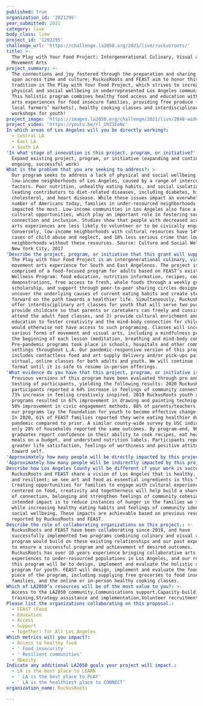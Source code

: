```yaml
---
published: true
organization_id: '2021295'
year_submitted: 2021
category: live
body_class: lime
project_id: '1202295'
challenge_url: 'https://challenge.la2050.org/2021/live/ruckusroots/'
title: >-
  The Play with Your Food Project: Intergenerational Culinary, Visual and
  Movement Arts
project_summary: >-
  The connections and joy fostered through the preparation and sharing of food
  span across time and culture; RuckusRoots and FEAST aim to honor this
  tradition in The Play with Your Food Project, which strives to increase
  physical and social wellbeing in underrepresented Los Angeles communities.
  This holistic program combines healthy food access and education with dynamic
  arts experiences for food insecure families, providing free produce (from
  local farmers’ markets), healthy cooking classes and interdisciplinary arts
  workshops for youth!
project_image: 'https://images.la2050.org/challenge/2021/live/2048-wide/ruckusroots.jpg'
project_video: 'https://youtu.be/rl_UhZ1EoNc'
In which areas of Los Angeles will you be directly working?:
  - Central LA
  - East LA
  - South LA
'In what stage of innovation is this project, program, or initiative?': >-
  Expand existing project, program, or initiative (expanding and continuing
  ongoing, successful work)
What is the problem that you are seeking to address?: >-
  Our program seeks to address a lack of physical and social wellbeing in
  low-income neighborhoods of Los Angeles, caused by a range of interconnected
  factors. Poor nutrition, unhealthy eating habits, and social isolation are the
  leading contributors to diet-related diseases, including diabetes, high
  cholesterol, and heart disease. While these issues impact an overwhelming
  number of Americans today, families in under-resourced neighborhoods are
  impacted the most. Low-income communities in Los Angeles also face a lack of
  cultural opportunities, which play an important role in fostering social
  connection and inclusion. Studies show that people with decreased access to
  arts experiences are less likely to volunteer or to be civically engaged.
  Conversely, low-income neighborhoods with cultural resources have 14% fewer
  cases of child abuse and neglect, and 18% less serious crime than low-income
  neighborhoods without these resources. Source: Culture and Social Wellbeing in
  New York City, 2017
'Describe the project, program, or initiative that this grant will support to address the problem identified.': >-
  The Play with Your Food Project is an intergenerational culinary, visual and
  movement arts experience for South and East Angelenos. The project is
  comprised of a food-focused program for adults based on FEAST’s existing
  Wellness Program: food education, nutrition information, recipes, cooking
  demonstrations, free access to fresh, whole foods through a weekly grocery
  scholarship, and support through peer-to-peer sharing circles designed to
  uncover the underlying causes of current eating habits and create steps
  forward on the path towards a healthier life. Simultaneously, RuckusRoots will
  offer interdisciplinary art classes for youth that will serve two purposes 1)
  provide childcare so that parents or caretakers can freely and consistently
  attend the adult food classes, and 2) provide cultural enrichment and
  education to foster creativity and the mind-body connection for children who
  would otherwise not have access to such programing. Classes will incorporate
  various forms of movement and visual arts, including a mindfulness practice at
  the beginning of each lesson (meditation, breathing and mind-body connection).
  Pre-pandemic programs took place in schools, hospitals and other community
  settings throughout L.A. Our pandemic-responsive version of this program
  includes contactless food and art supply delivery and/or pick-ups paired with
  virtual, online classes for both adults and youth. We will continue in this
  format until it is safe to resume in-person offerings.
'What evidence do you have that this project, program, or initiative is or will be successful, and how will you define and measure success?': >-
  Previous versions of this program have been evaluated through pre and post
  testing of participants, yielding the following results: 2020 RuckusRoots
  participants reported a 64% increase in feelings of community connection and a
  73% increase in feeling creatively inspired. 2019 RuckusRoots youth art
  programs resulted in 67% improvement in drawing and painting techniques and
  50% improvement in civic engagement methods. 88% of parents/teachers believe
  our programs lay the foundation for youth to become effective change-makers.
  In 2020, 61% of FEAST families reported they were eating healthier during the
  pandemic compared to prior. A similar county-wide survey by USC indicated that
  only 28% of households reported the same outcomes. By program-end, 90% of
  graduates report confidence in their ability to cook recipes, eat healthy
  meals on a budget, and understand nutrition labels. Participants reported
  greater life satisfaction, feelings of worthiness and positive attitudes
  toward self.
'Approximately how many people will be directly impacted by this project, program, or initiative?': '225'
'Approximately how many people will be indirectly impacted by this project, program, or initiative?': '375'
Describe how Los Angeles County will be different if your work is successful.: >-
  RuckusRoots and FEAST share a vision of Los Angeles that is healthy, equitable
  and resilient; we see art and food as essential ingredients in this “recipe.”
  Creating opportunities for families to engage with cultural experiences
  centered on food, creativity and togetherness will help build a shared sense
  of connection, belonging and strengthen feelings of community cohesion. Our
  intended impact is to reduce instances of hunger in the families we serve,
  while increasing healthy eating habits and feelings of community identity and
  social wellbeing. These impacts are achievable based on previous results
  reported by RuckusRoots and FEAST.
Describe the role of collaborating organizations on this project.: >-
  RuckusRoots and FEAST have been collaborating since 2019, and have
  successfully implemented two programs combining culinary and visual arts. This
  program would build on these existing relationships and our past experiences
  to ensure a successful program and achievement of desired outcomes.
  RuckusRoots has over 10 years experience bringing collaborative arts
  experiences to under-resourced populations in Los Angeles, and our role in
  this program will be to design, implement and evaluate the holistic arts
  program for youth. FEAST will design, implement and evaluate the food-based
  piece of the program, including supplying free groceries to food insecure
  families, and the online or in-person healthy cooking classes.
Which of LA2050’s resources will be of the most value to you?: >-
  Access to the LA2050 community,Communications support,Capacity-building and
  training,Strategy assistance and implementation,Volunteer recruitment
Please list the organizations collaborating on this proposal.:
  - FEAST (Food
  - Education
  - Access
  - Support
  - Together) for All Los Angeles
Which metrics will you impact?:
  - Access to healthy food
  - ' Food insecurity'
  - ' Resilient communities'
  - Obesity
Indicate any additional LA2050 goals your project will impact.:
  - LA is the best place to LEARN
  - ' LA is the best place to PLAY'
  - ' LA is the healthiest place to CONNECT'
organization_name: RuckusRoots

---
```

